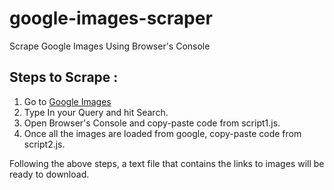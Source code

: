 # google-images-scraper
Scrape Google Images Using Browser's Console
## Steps to Scrape :
1. Go to [Google Images](https://www.google.com/imghp?hl=EN)
2. Type In your Query and hit Search.
3. Open Browser's Console and copy-paste code from script1.js.
4. Once all the images are loaded from google, copy-paste code from script2.js.

Following the above steps, a text file that contains the links to images will be ready to download.
